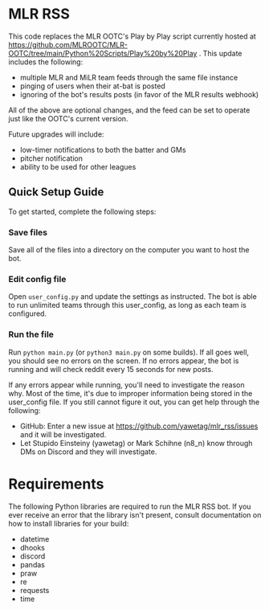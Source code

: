 # MLR RSS
This code replaces the MLR OOTC's Play by Play script currently hosted at https://github.com/MLROOTC/MLR-OOTC/tree/main/Python%20Scripts/Play%20by%20Play . This update includes the following:
- multiple MLR and MiLR team feeds through the same file instance
- pinging of users when their at-bat is posted
- ignoring of the bot's results posts (in favor of the MLR results webhook)

All of the above are optional changes, and the feed can be set to operate just like the OOTC's current version.

Future upgrades will include:
- low-timer notifications to both the batter and GMs
- pitcher notification
- ability to be used for other leagues

## Quick Setup Guide
To get started, complete the following steps:

### Save files
Save all of the files into a directory on the computer you want to host the bot.

### Edit config file
Open `user_config.py` and update the settings as instructed. The bot is able to run unlimited teams through this user_config, as long as each team is configured.

### Run the file
Run `python main.py` (or `python3 main.py` on some builds). If all goes well, you should see no errors on the screen. If no errors appear, the bot is running and will check reddit every 15 seconds for new posts.

If any errors appear while running, you'll need to investigate the reason why. Most of the time, it's due to improper information being stored in the user_config file. If you still cannot figure it out, you can get help through the following:
* GitHub: Enter a new issue at https://github.com/yawetag/mlr_rss/issues and it will be investigated.
* Let Stupido Einsteiny (yawetag) or Mark Schihne (n8_n) know through DMs on Discord and they will investigate.

# Requirements
The following Python libraries are required to run the MLR RSS bot. If you ever receive an error that the library isn't present, consult documentation on how to install libraries for your build:
* datetime
* dhooks
* discord
* pandas
* praw
* re
* requests
* time
